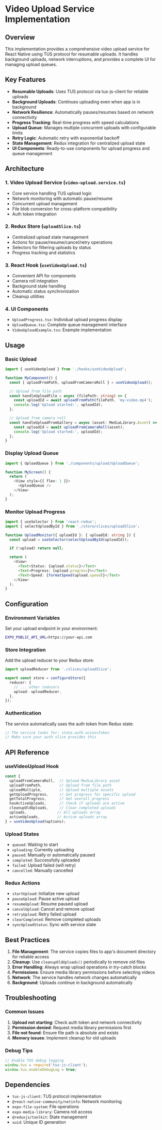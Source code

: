 # Video Upload Service Implementation

## Overview

This implementation provides a comprehensive video upload service for React Native using TUS protocol for resumable uploads. It handles background uploads, network interruptions, and provides a complete UI for managing upload queues.

## Key Features

- **Resumable Uploads**: Uses TUS protocol via tus-js-client for reliable uploads
- **Background Uploads**: Continues uploading even when app is in background
- **Network Resilience**: Automatically pauses/resumes based on network connectivity
- **Progress Tracking**: Real-time progress with speed calculations
- **Upload Queue**: Manages multiple concurrent uploads with configurable limits
- **Retry Logic**: Automatic retry with exponential backoff
- **State Management**: Redux integration for centralized upload state
- **UI Components**: Ready-to-use components for upload progress and queue management

## Architecture

### 1. Video Upload Service (`video-upload.service.ts`)
- Core service handling TUS upload logic
- Network monitoring with automatic pause/resume
- Concurrent upload management
- File blob conversion for cross-platform compatibility
- Auth token integration

### 2. Redux Store (`uploadSlice.ts`)
- Centralized upload state management
- Actions for pause/resume/cancel/retry operations
- Selectors for filtering uploads by status
- Progress tracking and statistics

### 3. React Hook (`useVideoUpload.ts`)
- Convenient API for components
- Camera roll integration
- Background state handling
- Automatic status synchronization
- Cleanup utilities

### 4. UI Components
- `UploadProgress.tsx`: Individual upload progress display
- `UploadQueue.tsx`: Complete queue management interface
- `VideoUploadExample.tsx`: Example implementation

## Usage

### Basic Upload

```typescript
import { useVideoUpload } from './hooks/useVideoUpload';

function MyComponent() {
  const { uploadFromPath, uploadFromCameraRoll } = useVideoUpload();

  // Upload from file path
  const handleUploadFile = async (filePath: string) => {
    const uploadId = await uploadFromPath(filePath, 'my-video.mp4');
    console.log('Upload started:', uploadId);
  };

  // Upload from camera roll
  const handleUploadFromGallery = async (asset: MediaLibrary.Asset) => {
    const uploadId = await uploadFromCameraRoll(asset);
    console.log('Upload started:', uploadId);
  };
}
```

### Display Upload Queue

```typescript
import { UploadQueue } from './components/upload/UploadQueue';

function MyScreen() {
  return (
    <View style={{ flex: 1 }}>
      <UploadQueue />
    </View>
  );
}
```

### Monitor Upload Progress

```typescript
import { useSelector } from 'react-redux';
import { selectUploadById } from './store/slices/uploadSlice';

function UploadMonitor({ uploadId }: { uploadId: string }) {
  const upload = useSelector(selectUploadById(uploadId));

  if (!upload) return null;

  return (
    <View>
      <Text>Status: {upload.status}</Text>
      <Text>Progress: {upload.progress}%</Text>
      <Text>Speed: {formatSpeed(upload.speed)}</Text>
    </View>
  );
}
```

## Configuration

### Environment Variables

Set your upload endpoint in your environment:

```bash
EXPO_PUBLIC_API_URL=https://your-api.com
```

### Store Integration

Add the upload reducer to your Redux store:

```typescript
import uploadReducer from './slices/uploadSlice';

export const store = configureStore({
  reducer: {
    // ... other reducers
    upload: uploadReducer,
  },
});
```

### Authentication

The service automatically uses the auth token from Redux state:

```typescript
// The service looks for: state.auth.accessToken
// Make sure your auth slice provides this
```

## API Reference

### useVideoUpload Hook

```typescript
const {
  uploadFromCameraRoll,  // Upload MediaLibrary asset
  uploadFromPath,        // Upload from file path
  uploadMultiple,        // Upload multiple assets
  getUploadProgress,     // Get progress for specific upload
  getTotalProgress,      // Get overall progress
  hasActiveUploads,      // Check if uploads are active
  cleanupOldUploads,     // Clean completed uploads
  uploads,              // All uploads array
  activeUploads,        // Active uploads array
} = useVideoUpload(options);
```

### Upload States

- `queued`: Waiting to start
- `uploading`: Currently uploading
- `paused`: Manually or automatically paused
- `completed`: Successfully uploaded
- `failed`: Upload failed (will retry)
- `cancelled`: Manually cancelled

### Redux Actions

- `startUpload`: Initialize new upload
- `pauseUpload`: Pause active upload
- `resumeUpload`: Resume paused upload
- `cancelUpload`: Cancel and remove upload
- `retryUpload`: Retry failed upload
- `clearCompleted`: Remove completed uploads
- `syncUploadStatus`: Sync with service state

## Best Practices

1. **File Management**: The service copies files to app's document directory for reliable access
2. **Cleanup**: Use `cleanupOldUploads()` periodically to remove old files
3. **Error Handling**: Always wrap upload operations in try-catch blocks
4. **Permissions**: Ensure media library permissions before selecting videos
5. **Network**: The service handles network changes automatically
6. **Background**: Uploads continue in background automatically

## Troubleshooting

### Common Issues

1. **Upload not starting**: Check auth token and network connectivity
2. **Permission denied**: Request media library permissions first
3. **File not found**: Ensure file path is absolute and exists
4. **Memory issues**: Implement cleanup for old uploads

### Debug Tips

```typescript
// Enable TUS debug logging
window.tus = require('tus-js-client');
window.tus.enableDebugLog = true;
```

## Dependencies

- `tus-js-client`: TUS protocol implementation
- `@react-native-community/netinfo`: Network monitoring
- `expo-file-system`: File operations
- `expo-media-library`: Camera roll access
- `@reduxjs/toolkit`: State management
- `uuid`: Unique ID generation